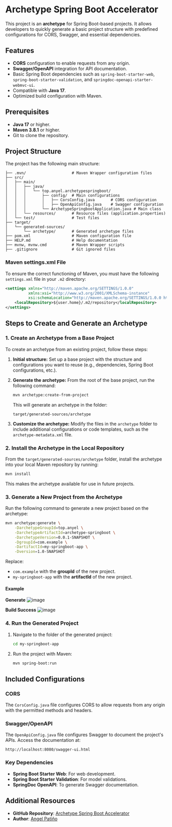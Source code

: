 # Archetype Spring Boot Accelerator

This project is an **archetype** for Spring Boot-based projects. It allows developers to quickly generate a basic project structure with predefined configurations for CORS, Swagger, and essential dependencies.

## Features
- **CORS** configuration to enable requests from any origin.
- **Swagger/OpenAPI** integration for API documentation.
- Basic Spring Boot dependencies such as `spring-boot-starter-web`, `spring-boot-starter-validation`, and `springdoc-openapi-starter-webmvc-ui`.
- Compatible with **Java 17**.
- Optimized build configuration with Maven.

## Prerequisites
- **Java 17** or higher.
- **Maven 3.8.1** or higher.
- Git to clone the repository.

## Project Structure
The project has the following main structure:

```
├── .mvn/                    # Maven Wrapper configuration files
├── src/
│   ├── main/
│   │   ├── java/
│   │   │   └── top.anyel.archetypespringboot/
│   │   │       ├── config/  # Main configurations
│   │   │       │   ├── CorsConfig.java       # CORS configuration
│   │   │       │   ├── OpenApiConfig.java    # Swagger configuration
│   │   │       └── ArchetypeSpringbootApplication.java # Main class
│   │   └── resources/       # Resource files (application.properties)
│   └── test/                # Test files
├── target/
│   └── generated-sources/
│       └── archetype/       # Generated archetype files
├── pom.xml                  # Maven configuration file
├── HELP.md                  # Help documentation
├── mvnw, mvnw.cmd           # Maven Wrapper scripts
├── .gitignore               # Git ignored files
```

### Maven settings.xml File
To ensure the correct functioning of Maven, you must have the following `settings.xml` file in your `.m2` directory:

```xml
<settings xmlns="http://maven.apache.org/SETTINGS/1.0.0"
          xmlns:xsi="http://www.w3.org/2001/XMLSchema-instance"
          xsi:schemaLocation="http://maven.apache.org/SETTINGS/1.0.0 http://maven.apache.org/xsd/settings-1.0.0.xsd">
    <localRepository>${user.home}/.m2/repository</localRepository>
</settings>
```

## Steps to Create and Generate an Archetype

### 1. Create an Archetype from a Base Project

To create an archetype from an existing project, follow these steps:

1. **Initial structure:**
   Set up a base project with the structure and configurations you want to reuse (e.g., dependencies, Spring Boot configurations, etc.).

2. **Generate the archetype:**
   From the root of the base project, run the following command:

   ```bash
   mvn archetype:create-from-project
   ```

   This will generate an archetype in the folder:

   ```
   target/generated-sources/archetype
   ```

3. **Customize the archetype:**
   Modify the files in the `archetype` folder to include additional configurations or code templates, such as the `archetype-metadata.xml` file.

### 2. Install the Archetype in the Local Repository

From the `target/generated-sources/archetype` folder, install the archetype into your local Maven repository by running:

```bash
mvn install
```

This makes the archetype available for use in future projects.


### 3. Generate a New Project from the Archetype

Run the following command to generate a new project based on the archetype:

```bash
mvn archetype:generate \
    -DarchetypeGroupId=top.anyel \
    -DarchetypeArtifactId=archetype-springboot \
    -DarchetypeVersion=0.0.1-SNAPSHOT \
    -DgroupId=com.example \
    -DartifactId=my-springboot-app \
    -Dversion=1.0-SNAPSHOT
```

Replace:
- `com.example` with the **groupId** of the new project.
- `my-springboot-app` with the **artifactId** of the new project.

#### Example 
**Generate**
![image](https://github.com/user-attachments/assets/356767c2-68bc-42d3-82c1-13edacf6370f)

**Build Success**
![image](https://github.com/user-attachments/assets/1e46943a-cd8d-4dbd-a138-b3f2b91b5cee)


### 4. Run the Generated Project

1. Navigate to the folder of the generated project:
   ```bash
   cd my-springboot-app
   ```
2. Run the project with Maven:
   ```bash
   mvn spring-boot:run
   ```

## Included Configurations

### CORS
The `CorsConfig.java` file configures CORS to allow requests from any origin with the permitted methods and headers.

### Swagger/OpenAPI
The `OpenApiConfig.java` file configures Swagger to document the project's APIs. Access the documentation at:

```
http://localhost:8080/swagger-ui.html
```

### Key Dependencies
- **Spring Boot Starter Web**: For web development.
- **Spring Boot Starter Validation**: For model validations.
- **SpringDoc OpenAPI**: To generate Swagger documentation.

## Additional Resources
- **GitHub Repository**: [Archetype Spring Boot Accelerator](https://github.com/Anyel-ec/Springboot-Archetype-Accelerators-Introduce/)
- **Author**: [Angel Patiño](https://www.linkedin.com/in/anyel-ec/)

